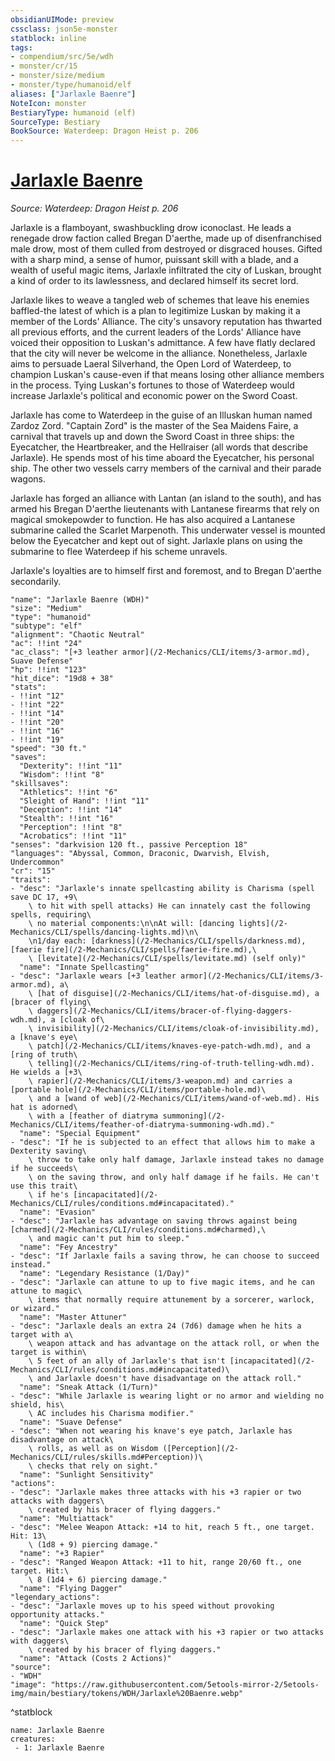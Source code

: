 ```yaml
---
obsidianUIMode: preview
cssclass: json5e-monster
statblock: inline
tags:
- compendium/src/5e/wdh
- monster/cr/15
- monster/size/medium
- monster/type/humanoid/elf
aliases: ["Jarlaxle Baenre"]
NoteIcon: monster
BestiaryType: humanoid (elf)
SourceType: Bestiary
BookSource: Waterdeep: Dragon Heist p. 206
---
```

# [Jarlaxle Baenre](2-Mechanics\CLI\bestiary\npc/jarlaxle-baenre-wdh.md)
*Source: Waterdeep: Dragon Heist p. 206*  

Jarlaxle is a flamboyant, swashbuckling drow iconoclast. He leads a renegade drow faction called Bregan D'aerthe, made up of disenfranchised male drow, most of them culled from destroyed or disgraced houses. Gifted with a sharp mind, a sense of humor, puissant skill with a blade, and a wealth of useful magic items, Jarlaxle infiltrated the city of Luskan, brought a kind of order to its lawlessness, and declared himself its secret lord.

Jarlaxle likes to weave a tangled web of schemes that leave his enemies baffled-the latest of which is a plan to legitimize Luskan by making it a member of the Lords' Alliance. The city's unsavory reputation has thwarted all previous efforts, and the current leaders of the Lords' Alliance have voiced their opposition to Luskan's admittance. A few have flatly declared that the city will never be welcome in the alliance. Nonetheless, Jarlaxle aims to persuade Laeral Silverhand, the Open Lord of Waterdeep, to champion Luskan's cause-even if that means losing other alliance members in the process. Tying Luskan's fortunes to those of Waterdeep would increase Jarlaxle's political and economic power on the Sword Coast.

Jarlaxle has come to Waterdeep in the guise of an Illuskan human named Zardoz Zord. "Captain Zord" is the master of the Sea Maidens Faire, a carnival that travels up and down the Sword Coast in three ships: the Eyecatcher, the Heartbreaker, and the Hellraiser (all words that describe Jarlaxle). He spends most of his time aboard the Eyecatcher, his personal ship. The other two vessels carry members of the carnival and their parade wagons.

Jarlaxle has forged an alliance with Lantan (an island to the south), and has armed his Bregan D'aerthe lieutenants with Lantanese firearms that rely on magical smokepowder to function. He has also acquired a Lantanese submarine called the Scarlet Marpenoth. This underwater vessel is mounted below the Eyecatcher and kept out of sight. Jarlaxle plans on using the submarine to flee Waterdeep if his scheme unravels.

Jarlaxle's loyalties are to himself first and foremost, and to Bregan D'aerthe secondarily.

```statblock
"name": "Jarlaxle Baenre (WDH)"
"size": "Medium"
"type": "humanoid"
"subtype": "elf"
"alignment": "Chaotic Neutral"
"ac": !!int "24"
"ac_class": "[+3 leather armor](/2-Mechanics/CLI/items/3-armor.md), Suave Defense"
"hp": !!int "123"
"hit_dice": "19d8 + 38"
"stats":
- !!int "12"
- !!int "22"
- !!int "14"
- !!int "20"
- !!int "16"
- !!int "19"
"speed": "30 ft."
"saves":
  "Dexterity": !!int "11"
  "Wisdom": !!int "8"
"skillsaves":
  "Athletics": !!int "6"
  "Sleight of Hand": !!int "11"
  "Deception": !!int "14"
  "Stealth": !!int "16"
  "Perception": !!int "8"
  "Acrobatics": !!int "11"
"senses": "darkvision 120 ft., passive Perception 18"
"languages": "Abyssal, Common, Draconic, Dwarvish, Elvish, Undercommon"
"cr": "15"
"traits":
- "desc": "Jarlaxle's innate spellcasting ability is Charisma (spell save DC 17, +9\
    \ to hit with spell attacks) He can innately cast the following spells, requiring\
    \ no material components:\n\nAt will: [dancing lights](/2-Mechanics/CLI/spells/dancing-lights.md)\n\
    \n1/day each: [darkness](/2-Mechanics/CLI/spells/darkness.md), [faerie fire](/2-Mechanics/CLI/spells/faerie-fire.md),\
    \ [levitate](/2-Mechanics/CLI/spells/levitate.md) (self only)"
  "name": "Innate Spellcasting"
- "desc": "Jarlaxle wears [+3 leather armor](/2-Mechanics/CLI/items/3-armor.md), a\
    \ [hat of disguise](/2-Mechanics/CLI/items/hat-of-disguise.md), a [bracer of flying\
    \ daggers](/2-Mechanics/CLI/items/bracer-of-flying-daggers-wdh.md), a [cloak of\
    \ invisibility](/2-Mechanics/CLI/items/cloak-of-invisibility.md), a [knave's eye\
    \ patch](/2-Mechanics/CLI/items/knaves-eye-patch-wdh.md), and a [ring of truth\
    \ telling](/2-Mechanics/CLI/items/ring-of-truth-telling-wdh.md). He wields a [+3\
    \ rapier](/2-Mechanics/CLI/items/3-weapon.md) and carries a [portable hole](/2-Mechanics/CLI/items/portable-hole.md)\
    \ and a [wand of web](/2-Mechanics/CLI/items/wand-of-web.md). His hat is adorned\
    \ with a [feather of diatryma summoning](/2-Mechanics/CLI/items/feather-of-diatryma-summoning-wdh.md)."
  "name": "Special Equipment"
- "desc": "If he is subjected to an effect that allows him to make a Dexterity saving\
    \ throw to take only half damage, Jarlaxle instead takes no damage if he succeeds\
    \ on the saving throw, and only half damage if he fails. He can't use this trait\
    \ if he's [incapacitated](/2-Mechanics/CLI/rules/conditions.md#incapacitated)."
  "name": "Evasion"
- "desc": "Jarlaxle has advantage on saving throws against being [charmed](/2-Mechanics/CLI/rules/conditions.md#charmed),\
    \ and magic can't put him to sleep."
  "name": "Fey Ancestry"
- "desc": "If Jarlaxle fails a saving throw, he can choose to succeed instead."
  "name": "Legendary Resistance (1/Day)"
- "desc": "Jarlaxle can attune to up to five magic items, and he can attune to magic\
    \ items that normally require attunement by a sorcerer, warlock, or wizard."
  "name": "Master Attuner"
- "desc": "Jarlaxle deals an extra 24 (7d6) damage when he hits a target with a\
    \ weapon attack and has advantage on the attack roll, or when the target is within\
    \ 5 feet of an ally of Jarlaxle's that isn't [incapacitated](/2-Mechanics/CLI/rules/conditions.md#incapacitated)\
    \ and Jarlaxle doesn't have disadvantage on the attack roll."
  "name": "Sneak Attack (1/Turn)"
- "desc": "While Jarlaxle is wearing light or no armor and wielding no shield, his\
    \ AC includes his Charisma modifier."
  "name": "Suave Defense"
- "desc": "When not wearing his knave's eye patch, Jarlaxle has disadvantage on attack\
    \ rolls, as well as on Wisdom ([Perception](/2-Mechanics/CLI/rules/skills.md#Perception))\
    \ checks that rely on sight."
  "name": "Sunlight Sensitivity"
"actions":
- "desc": "Jarlaxle makes three attacks with his +3 rapier or two attacks with daggers\
    \ created by his bracer of flying daggers."
  "name": "Multiattack"
- "desc": "Melee Weapon Attack: +14 to hit, reach 5 ft., one target. Hit: 13\
    \ (1d8 + 9) piercing damage."
  "name": "+3 Rapier"
- "desc": "Ranged Weapon Attack: +11 to hit, range 20/60 ft., one target. Hit:\
    \ 8 (1d4 + 6) piercing damage."
  "name": "Flying Dagger"
"legendary_actions":
- "desc": "Jarlaxle moves up to his speed without provoking opportunity attacks."
  "name": "Quick Step"
- "desc": "Jarlaxle makes one attack with his +3 rapier or two attacks with daggers\
    \ created by his bracer of flying daggers."
  "name": "Attack (Costs 2 Actions)"
"source":
- "WDH"
"image": "https://raw.githubusercontent.com/5etools-mirror-2/5etools-img/main/bestiary/tokens/WDH/Jarlaxle%20Baenre.webp"
```
^statblock

```encounter-table
name: Jarlaxle Baenre
creatures:
 - 1: Jarlaxle Baenre
```